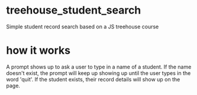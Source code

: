 # treehouse_student_search
Simple student record search based on a JS treehouse course

# how it works

A prompt shows up to ask a user to type in a name of a student. If the name doesn't exist, the prompt will keep up showing up until the user types in the word 'quit'. If the student exists, their record details will show up on the page.
